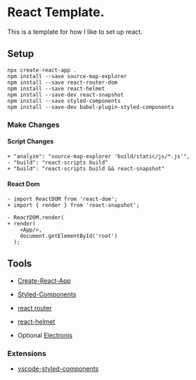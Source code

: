# React Template.

This is a template for how I like to set up react.

## Setup

```
npx create-react-app .
npm install --save source-map-explorer
npm install --save react-router-dom
npm install --save react-helmet
npm install --save-dev react-snapshot
npm install --save styled-components
npm install --save-dev babel-plugin-styled-components
```

### Make Changes

#### Script Changes

```
+ "analyze": "source-map-explorer 'build/static/js/*.js'",
- "build": "react-scripts build"
+ "build": "react-scripts build && react-snapshot"
```

#### React Dom

```
- import ReactDOM from 'react-dom';
+ import { render } from 'react-snapshot';

- ReactDOM.render(
+ render(
    <App/>,
    document.getElementById('root')
  );
```

## Tools

- [Create-React-App](https://create-react-app.dev/)
- [Styled-Components](https://www.styled-components.com/)
- [react router](https://reacttraining.com/react-router/web/guides/quick-start)
- [react-helmet](https://www.npmjs.com/package/react-helmet)

- Optional [Electronjs](https://electronjs.org/)

### Extensions

- [vscode-styled-components](https://github.com/styled-components/vscode-styled-components)
